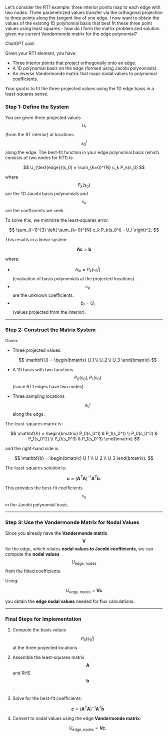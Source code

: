 Let’s consider the RT1 example: three interior points map to each edge with two nodes. Three parametrized values transfer via the orthogonal projection to three points along the tangent line of one edge. I now want to obtain the values of the existing 1D polynomial basis that best fit these three point values using least squares - how do I form the matrix problem and solution given my current Vandermonde matrix for the edge polynomial?

ChatGPT said:

Given your RT1 element, you have:

- Three interior points that project orthogonally onto an edge.
- A 1D polynomial basis on the edge (formed using Jacobi polynomials).
- An inverse Vandermonde matrix that maps nodal values to polynomial coefficients.

Your goal is to fit the three projected values using the 1D edge basis in a least-squares sense.

### **Step 1: Define the System**

You are given three projected values $$U_i$$ (from the RT interior) at locations $$s_0^i$$ along the edge. The best-fit function in your edge polynomial basis (which consists of two nodes for RT1) is:

$$
U_{\text{edge}}(s_0) = \sum_{k=0}^{N} c_k P_k(s_0)
$$

where $$P_k(s_0)$$ are the 1D Jacobi basis polynomials and $$c_k$$ are the coefficients we seek.

To solve this, we minimize the least-squares error:

$$
\sum_{i=1}^{3} \left( \sum_{k=0}^{N} c_k P_k(s_0^i) - U_i \right)^2.
$$

This results in a linear system:

$$
\mathbf{A} \mathbf{c} = \mathbf{b}
$$

where:

- $$A_{ik} = P_k(s_0^i)$$ (evaluation of basis polynomials at the projected locations).
- $$c_k$$ are the unknown coefficients.
- $$b_i = U_i$$ (values projected from the interior).

---

### **Step 2: Construct the Matrix System**

Given:

- Three projected values:

  $$
  \mathbf{U} = \begin{bmatrix} U_1 \\ U_2 \\ U_3 \end{bmatrix}
  $$

- A 1D basis with two functions $$P_0(s_0), P_1(s_0)$$ (since RT1 edges have two nodes).
- Three sampling locations $$s_0^i$$ along the edge.

The least-squares matrix is:

$$
\mathbf{A} =
\begin{bmatrix}
P_0(s_0^1) & P_1(s_0^1) \\
P_0(s_0^2) & P_1(s_0^2) \\
P_0(s_0^3) & P_1(s_0^3)
\end{bmatrix}
$$

and the right-hand side is:

$$
\mathbf{b} =
\begin{bmatrix} U_1 \\ U_2 \\ U_3 \end{bmatrix}.
$$

The least-squares solution is:

$$
\mathbf{c} = (\mathbf{A}^T \mathbf{A})^{-1} \mathbf{A}^T \mathbf{b}.
$$

This provides the best-fit coefficients $$c_k$$ in the Jacobi polynomial basis.

---

### **Step 3: Use the Vandermonde Matrix for Nodal Values**

Since you already have the **Vandermonde matrix** $$\mathbf{V}$$ for the edge, which relates **nodal values to Jacobi coefficients**, we can compute the **nodal values** $$U_{\text{edge, nodes}}$$ from the fitted coefficients.

Using:

$$
U_{\text{edge, nodes}} = \mathbf{V} \mathbf{c}
$$

you obtain the **edge nodal values** needed for flux calculations.

---

### **Final Steps for Implementation**
1. Compute the basis values $$P_k(s_0^i)$$ at the three projected locations.
2. Assemble the least-squares matrix $$\mathbf{A}$$ and RHS $$\mathbf{b}$$.
3. Solve for the best-fit coefficients:

   $$
   \mathbf{c} = (\mathbf{A}^T \mathbf{A})^{-1} \mathbf{A}^T \mathbf{b}
   $$

4. Convert to nodal values using the edge **Vandermonde matrix**:

   $$
   U_{\text{edge, nodes}} = \mathbf{V} \mathbf{c}.
   $$